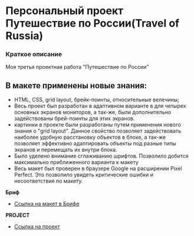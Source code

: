 
# Персональный проект Путешествие по России(Travel of Russia)
### Краткое описание
Моя третья проектная работа "Путешествие по России"

## В макете применены новые знания:
- HTML, CSS, grid layout, брейк-поинты, относительные велечины;
- Весь проект был разработан в адаптивном варианте в для четырех основных экранов мониторов, а так-же, были дополнительно задействованы брей-поинты для этих экранов.
- картинки в проекте были разработаны путем применения нового знания о "grid layout". Данное свойство позволяет задействовать наиболее удобную расстановку объектов в блоке, а так-же позволяет эффективно адаптировать объекты под разные типы экранов и перемещать их внутри блока.
- Было уделено внимание сглаживанию шрифтов. Позволило добится максимально приближенного варианта к макету
- Весь макет был проверен в браузере Google на расширении Pixel Perfect. Это позволило увидеть критические ошибки и несоответствия по макету.

**Бриф**

- [Ссылка на макет в Брифе](https://www.figma.com/file/5S2WSbEFL6awjVWJ0NWL8Q/Sprint-3_-Russia-_-desktop-%2B-mobile?t=FCBA4eQz50c3Xnls-6)

**PROJECT**

- [Ссылка на проект](https://github.com/ArnoDorian277/Russia-travel-s)